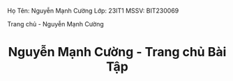 Họ Tên: Nguyễn Mạnh Cường 
Lớp: 23IT1
MSSV: BIT230069

<!DOCTYPE html>
<html lang="en">
<head>
    <meta charset="UTF-8">
    <meta name="viewport" content="width=device-width, initial-scale=1.0">
    Trang chủ - Nguyễn Mạnh Cường
    <link rel="stylesheet" href="styles.css">
</head>
<body>
    <header>
        <h1>Nguyễn Mạnh Cường - Trang chủ Bài Tập</h1>
    </header>

    
</body>
</html>
